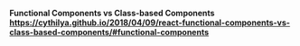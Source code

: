 **Functional Components vs Class-based Components** \
**https://cythilya.github.io/2018/04/09/react-functional-components-vs-class-based-components/#functional-components**


